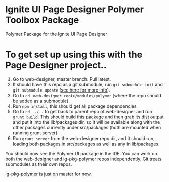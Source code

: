 Ignite UI Page Designer Polymer Toolbox Package
==============

Polymer Package for the Ignite UI Page Designer

# To get set up using this with the Page Designer project..

1. Go to web-designer, master branch. Pull latest.
2. It should have this repo as a git submodule; run `git submodule init` and `git submodule update` ([see here for more info](http://joncairns.com/2011/10/how-to-use-git-submodules/#cloning)).
3. Go to `cd <web-designer root>/modules/polymer` (where the repo should be added as a submodule).
4. Run `npm install`; this should get all package dependencies.
5. Go to `cd ../..` to get back to parent repo of web-designer and run `grunt build`.  This should build this package and then grab its dist output and put it into the lib/packages dir, so it will be available along with the other packages currently under src/packages (both are mounted when running grunt server).
6. Run `grunt server` from the web-designer repo dir, and it should run, loading both packages in src/packages as well as any in lib/packages.  

You should now see the Polymer UI package in the IDE. You can work on both the web-designer and ig-pkg-polymer repos independently. Git treats submodules as their own repos. 

ig-pkg-polymer is just on master for now. 
